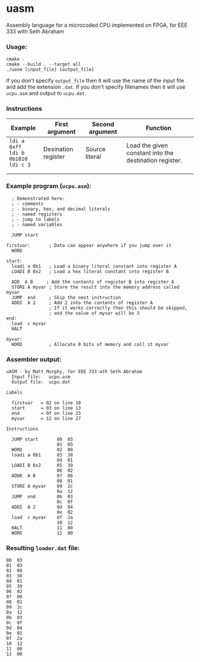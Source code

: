 # uasm
Assembly language for a microcoded CPU implemented on FPGA, for EEE 333 with Seth Abraham

### Usage:

```
cmake .
cmake --build . --target all
./uasm [input_file] [output_file]
```

If you don't specify `output_file` then it will use the name of the input file and add the extension `.dat`. If you don't specify filenames then it will use `ucpu.asm` and output to `ucpu.dat`.

### Instructions
| Example                                              | First argument      | Second argument | Function                                               |
|------------------------------------------------------|---------------------|-----------------|--------------------------------------------------------|
| `ldi a 0xff`<br/> `ldi b 0b1010`<br/> `ldi c 3`<br/> | Desination register | Source literal  | Load the given constant into the destination register. |
|                                                      |                     |                 |                                                        |
|                                                      |                     |                 |                                                        |
### Example program (`ucpu.asm`):
```
  ; Demonstrated here:
  ; - comments
  ; - binary, hex, and decimal literals
  ; - named registers
  ; - jump to labels
  ; - named variables

  JUMP start

firstvar:       ; Data can appear anywhere if you jump over it
  WORD

start:
  loadi a 0b1   ; Load a binary literal constant into register A
  LOADI B 0x2   ; Load a hex literal constant into register B

  ADD  A B     ; Add the contents of register B into register A
  STORE A myvar ; Store the result into the memory address called myvar
  JUMP  end     ; Skip the next instruction
  ADDI  A 2     ; Add 2 into the contents of register A
                ; If it works correctly then this should be skipped,
                ; and the value of myvar will be 3
end:
  load  c myvar
  HALT

myvar:
  WORD          ; Allocate 8 bits of memory and call it myvar
```

### Assembler output:
```
uASM - by Matt Murphy, for EEE 333 wth Seth Abraham
  Input file:   ucpu.asm
  Output file:  ucpu.dat

Labels

  firstvar   = 02 on line 10
  start      = 03 on line 13
  end        = 0f on line 23
  myvar      = 12 on line 27

Instructions

  JUMP start       00  03
                   01  03
  WORD             02  00
  loadi a 0b1      03  38
                   04  01
  LOADI B 0x2      05  39
                   06  02
  ADDR  A B        07  08
                   08  01
  STORE A myvar    09  2c
                   0a  12
  JUMP  end        0b  03
                   0c  0f
  ADDI  A 2        0d  04
                   0e  02
  load  c myvar    0f  2a
                   10  12
  HALT             11  00
  WORD             12  00
```

### Resulting `loader.dat` file:
```
00  03
01  03
02  00
03  38
04  01
05  39
06  02
07  08
08  01
09  2c
0a  12
0b  03
0c  0f
0d  04
0e  02
0f  2a
10  12
11  00
12  00
```
